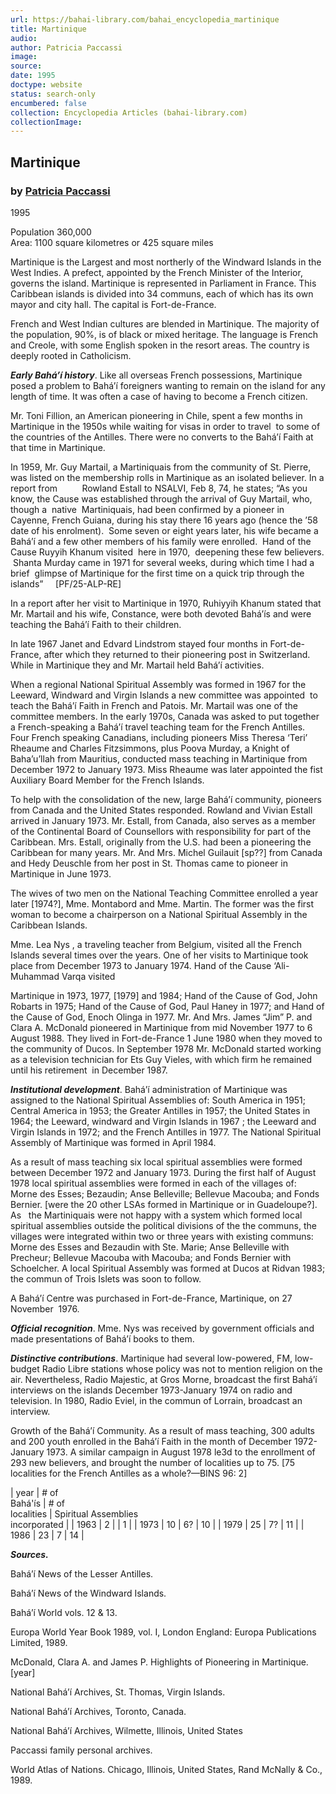 ```yaml
---
url: https://bahai-library.com/bahai_encyclopedia_martinique
title: Martinique
audio: 
author: Patricia Paccassi
image: 
source: 
date: 1995
doctype: website
status: search-only
encumbered: false
collection: Encyclopedia Articles (bahai-library.com)
collectionImage: 
---
```



## Martinique

### by [Patricia Paccassi](https://bahai-library.com/author/Patricia+Paccassi)

1995


Population 360,000  
Area: 1100 square kilometres or 425 square miles

Martinique is the Largest and most northerly of the Windward Islands in the West Indies. A prefect, appointed by the French Minister of the Interior, governs the island. Martinique is represented in Parliament in France. This Caribbean islands is divided into 34 communs, each of which has its own mayor and city hall. The capital is Fort-de-France.

French and West Indian cultures are blended in Martinique. The majority of the population, 90%, is of black or mixed heritage. The language is French and Creole, with some English spoken in the resort areas. The country is deeply rooted in Catholicism.

**_Early Bahá’í history_**. Like all overseas French possessions, Martinique posed a problem to Bahá’í foreigners wanting to remain on the island for any length of time. It was often a case of having to become a French citizen.

Mr. Toni Fillion, an American pioneering in Chile, spent a few months in Martinique in the 1950s while waiting for visas in order to travel  to some of the countries of the Antilles. There were no converts to the Bahá’í Faith at that time in Martinique.

In 1959, Mr. Guy Martail, a Martiniquais from the community of St. Pierre, was listed on the membership rolls in Martinique as an isolated believer. In a report from          Rowland Estall to NSALVI, Feb 8, 74, he states; “As you know, the Cause was established through the arrival of Guy Martail, who, though a  native  Martiniquais, had been confirmed by a pioneer in Cayenne, French Guiana, during his stay there 16 years ago (hence the ’58 date of his enrolment).  Some seven or eight years later, his wife became a Bahá’í and a few other members of his family were enrolled.  Hand of the Cause Ruyyih Khanum visited  here in 1970,  deepening these few believers.  Shanta Murday came in 1971 for several weeks, during which time I had a brief  glimpse of Martinique for the first time on a quick trip through the islands”     \[PF/25-ALP-RE\]

In a report after her visit to Martinique in 1970, Ruhiyyih Khanum stated that Mr. Martail and his wife, Constance, were both devoted Bahá’ís and were teaching the Bahá’í Faith to their children.

In late 1967 Janet and Edvard Lindstrom stayed four months in Fort-de-France, after which they returned to their pioneering post in Switzerland. While in Martinique they and Mr. Martail held Bahá’í activities.

When a regional National Spiritual Assembly was formed in 1967 for the Leeward, Windward and Virgin Islands a new committee was appointed  to teach the Bahá’í Faith in French and Patois. Mr. Martail was one of the committee members. In the early 1970s, Canada was asked to put together a French-speaking a Bahá’í travel teaching team for the French Antilles. Four French speaking Canadians, including pioneers Miss Theresa ‘Teri’ Rheaume and Charles Fitzsimmons, plus Poova Murday, a Knight of Baha’u’llah from Mauritius, conducted mass teaching in Martinique from December 1972 to January 1973. Miss Rheaume was later appointed the fist Auxiliary Board Member for the French Islands.

To help with the consolidation of the new, large Bahá’í community, pioneers from Canada and the United States responded. Rowland and Vivian Estall arrived in January 1973. Mr. Estall, from Canada, also serves as a member of the Continental Board of Counsellors with responsibility for part of the Caribbean. Mrs. Estall, originally from the U.S. had been a pioneering the Caribbean for many years. Mr. And Mrs. Michel Guilauit \[sp??\] from Canada and Hedy Deuschle from her post in St. Thomas came to pioneer in Martinique in June 1973.

The wives of two men on the National Teaching Committee enrolled a year later \[1974?\], Mme. Montabord and Mme. Martin. The former was the first woman to become a chairperson on a National Spiritual Assembly in the Caribbean Islands.

Mme. Lea Nys , a traveling teacher from Belgium, visited all the French Islands several times over the years. One of her visits to Martinique took place from December 1973 to January 1974. Hand of the Cause ‘Ali-Muhammad Varqa visited

Martinique in 1973, 1977, \[1979\] and 1984; Hand of the Cause of God, John Robarts in 1975; Hand of the Cause of God, Paul Haney in 1977; and Hand of the Cause of God, Enoch Olinga in 1977. Mr. And Mrs. James “Jim” P. and Clara A. McDonald pioneered in Martinique from mid November 1977 to 6 August 1988. They lived in Fort-de-France 1 June 1980 when they moved to the community of Ducos. In September 1978 Mr. McDonald started working as a television technician for Ets Guy Vieles, with which firm he remained until his retirement  in December 1987.

**_Institutional development_**. Bahá’í administration of Martinique was assigned to the National Spiritual Assemblies of: South America in 1951; Central America in 1953; the Greater Antilles in 1957; the United States in 1964; the Leeward, windward and Virgin Islands in 1967 ; the Leeward and Virgin Islands in 1972; and the French Antilles in 1977. The National Spiritual Assembly of Martinique was formed in April 1984.

As a result of mass teaching six local spiritual assemblies were formed between December 1972 and January 1973. During the first half of August 1978 local spiritual assemblies were formed in each of the villages of: Morne des Esses; Bezaudin; Anse Belleville; Bellevue Macouba; and Fonds Bernier. \[were the 20 other LSAs formed in Martinique or in Guadeloupe?\]. As   the Martiniquais were not happy with a system which formed local spiritual assemblies outside the political divisions of the the communs, the villages were integrated within two or three years with existing communs: Morne des Esses and Bezaudin with Ste. Marie; Anse Belleville with Precheur; Bellevue Macouba with Macouba; and Fonds Bernier with Schoelcher. A local Spiritual Assembly was formed at Ducos at Ridvan 1983; the commun of Trois Islets was soon to follow.

A Bahá’í Centre was purchased in Fort-de-France, Martinique, on 27 November  1976.

**_Official recognition_**. Mme. Nys was received by government officials and made presentations of Bahá’í books to them.

**_Distinctive contributions_**. Martinique had several low-powered, FM, low-budget Radio Libre stations whose policy was not to mention religion on the air. Nevertheless, Radio Majestic, at Gros Morne, broadcast the first Bahá’í interviews on the islands December 1973-January 1974 on radio and television. In 1980, Radio Eviel, in the commun of Lorrain, broadcast an interview.

Growth of the Bahá’í Community. As a result of mass teaching, 300 adults and 200 youth enrolled in the Bahá’í Faith in the month of December 1972-January 1973. A similar campaign in August 1978 le3d to the enrollment of 293 new believers, and brought the number of localities up to 75. \[75 localities for the French Antilles as a whole?—BINS 96: 2\]

| year | \# of  
Bahá'ís | \# of  
localities | Spiritual Assemblies  
incorporated |
| 1963 | 2 |  | 1 |
| 1973 | 10 | 6? | 10 |
| 1979 | 25 | 7? | 11 |
| 1986 | 23 | 7 | 14 |

**_Sources._**

Bahá’í News of the Lesser Antilles.

Bahá’í News of the Windward Islands.

Bahá’í World vols. 12 & 13.

Europa World Year Book 1989, vol. I, London England: Europa Publications Limited, 1989.

McDonald, Clara A. and James P. Highlights of Pioneering in Martinique. \[year\]

National Bahá’í Archives, St. Thomas, Virgin Islands.

National Bahá’í Archives, Toronto, Canada.

National Bahá’í Archives, Wilmette, Illinois, United States

Paccassi family personal archives.

World Atlas of Nations. Chicago, Illinois, United States, Rand McNally & Co., 1989.